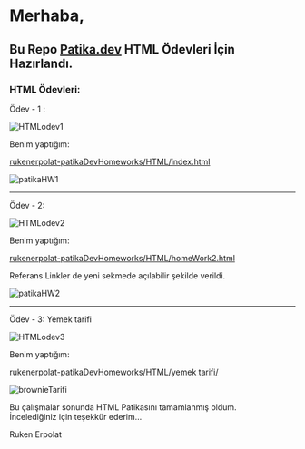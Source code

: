 
# Merhaba,

## Bu Repo <a href="https://www.patika.dev/" src="link" target="_blank">Patika.dev</a> HTML Ödevleri İçin Hazırlandı.


### HTML Ödevleri:

Ödev - 1 :

![HTMLodev1](https://user-images.githubusercontent.com/72344293/150866391-47ed0856-f664-41c6-afda-a261c7081732.png)

Benim yaptığım:

<a href="https://github.com/rukenerpolat/rukenerpolat-patikaDevHomeworks/blob/master/HTML/index.html" src="link" target="_blank">rukenerpolat-patikaDevHomeworks/HTML/index.html</a> 

![patikaHW1](https://user-images.githubusercontent.com/72344293/150866549-70a8924f-49a3-4e0b-bc25-919b4c1d0c74.png)

<hr>

Ödev - 2:

![HTMLodev2](https://user-images.githubusercontent.com/72344293/150867533-1c213282-32f0-46d7-bf87-8da87e765ae3.png)

Benim yaptığım:

<a href="https://github.com/rukenerpolat/rukenerpolat-patikaDevHomeworks/blob/master/HTML/homeWork2.html" src="link" target="_blank">rukenerpolat-patikaDevHomeworks/HTML/homeWork2.html
</a> 

Referans Linkler de yeni sekmede açılabilir şekilde verildi.

![patikaHW2](https://user-images.githubusercontent.com/72344293/150867645-6e8c355d-9d26-45fc-9507-605fd811a261.png)

<hr>

<!-- Uygulama - Bölüm Sonu Çalışması: -->


Ödev - 3:
Yemek tarifi

![HTMLodev3](https://user-images.githubusercontent.com/72344293/150868417-fddce923-4f02-42b7-ac59-8ee5cc1fd074.png)

Benim yaptığım:

<a href="https://github.com/rukenerpolat/rukenerpolat-patikaDevHomeworks/tree/master/HTML/yemek%20tarifi" src="link" target="_blank">rukenerpolat-patikaDevHomeworks/HTML/yemek tarifi/
</a> 

![brownieTarifi](https://user-images.githubusercontent.com/72344293/150868575-ff2b8fa3-c83b-4b3a-abc7-e856630721f1.png)

Bu çalışmalar sonunda HTML Patikasını tamamlanmış oldum. <br>
İncelediğiniz için teşekkür ederim...

Ruken Erpolat
